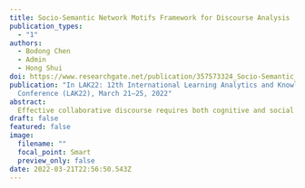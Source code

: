 ```yaml
---
title: Socio-Semantic Network Motifs Framework for Discourse Analysis
publication_types:
  - "1"
authors:
  - Bodong Chen
  - Admin
  - Hong Shui
doi: https://www.researchgate.net/publication/357573324_Socio-Semantic_Network_Motifs_Framework_for_Discourse_Analysis
publication: "In LAK22: 12th International Learning Analytics and Knowledge
  Conference (LAK22), March 21–25, 2022"
abstract: 
  Effective collaborative discourse requires both cognitive and social engagement of students. To investigate complex socio-cognitive dynamics in collaborative discourse, this paper proposes to model collaborative discourse as a socio-semantic network (SSN) and then use network motifs – defined as recurring, significant subgraphs – to characterize the network and hence the discourse. To demonstrate the utility of our SSN motifs framework, we applied it to a sample dataset. While more work needs to be done, the SSN motifs framework shows promise as a novel, theoretically informed approach to discourse analysis.
draft: false
featured: false
image:
  filename: ""
  focal_point: Smart
  preview_only: false
date: 2022-03-21T22:56:50.543Z
---
```

